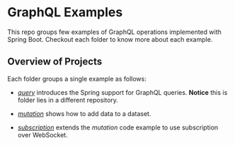 # GraphQL Examples
This repo groups few examples of GraphQL operations implemented with Spring Boot. Checkout each folder to know more about each example.

## Overview of Projects
Each folder groups a single example as follows:

- [_query_](https://github.com/gabrielcostasilva/sb-controllers/tree/main/graphql) introduces the Spring support for GraphQL queries. **Notice** this is folder lies in a different repository.

- [_mutation_](./mutation/) shows how to add data to a dataset.

- [_subscription_](./subscription/) extends the _mutation_ code example to use subscription over WebSocket.

